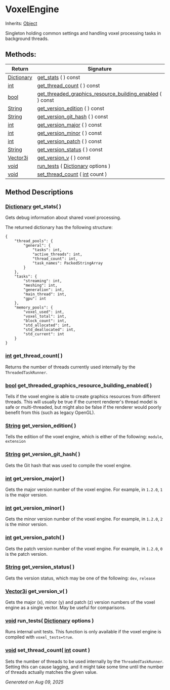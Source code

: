 # VoxelEngine

Inherits: [Object](https://docs.godotengine.org/en/stable/classes/class_object.html)

Singleton holding common settings and handling voxel processing tasks in background threads.

## Methods: 


Return                                                                              | Signature                                                                                                                 
----------------------------------------------------------------------------------- | --------------------------------------------------------------------------------------------------------------------------
[Dictionary](https://docs.godotengine.org/en/stable/classes/class_dictionary.html)  | [get_stats](#i_get_stats) ( ) const                                                                                       
[int](https://docs.godotengine.org/en/stable/classes/class_int.html)                | [get_thread_count](#i_get_thread_count) ( ) const                                                                         
[bool](https://docs.godotengine.org/en/stable/classes/class_bool.html)              | [get_threaded_graphics_resource_building_enabled](#i_get_threaded_graphics_resource_building_enabled) ( ) const           
[String](https://docs.godotengine.org/en/stable/classes/class_string.html)          | [get_version_edition](#i_get_version_edition) ( ) const                                                                   
[String](https://docs.godotengine.org/en/stable/classes/class_string.html)          | [get_version_git_hash](#i_get_version_git_hash) ( ) const                                                                 
[int](https://docs.godotengine.org/en/stable/classes/class_int.html)                | [get_version_major](#i_get_version_major) ( ) const                                                                       
[int](https://docs.godotengine.org/en/stable/classes/class_int.html)                | [get_version_minor](#i_get_version_minor) ( ) const                                                                       
[int](https://docs.godotengine.org/en/stable/classes/class_int.html)                | [get_version_patch](#i_get_version_patch) ( ) const                                                                       
[String](https://docs.godotengine.org/en/stable/classes/class_string.html)          | [get_version_status](#i_get_version_status) ( ) const                                                                     
[Vector3i](https://docs.godotengine.org/en/stable/classes/class_vector3i.html)      | [get_version_v](#i_get_version_v) ( ) const                                                                               
[void](#)                                                                           | [run_tests](#i_run_tests) ( [Dictionary](https://docs.godotengine.org/en/stable/classes/class_dictionary.html) options )  
[void](#)                                                                           | [set_thread_count](#i_set_thread_count) ( [int](https://docs.godotengine.org/en/stable/classes/class_int.html) count )    
<p></p>

## Method Descriptions

### [Dictionary](https://docs.godotengine.org/en/stable/classes/class_dictionary.html)<span id="i_get_stats"></span> **get_stats**( ) 

Gets debug information about shared voxel processing.

The returned dictionary has the following structure:

```
{
	"thread_pools": {
		"general": {
			"tasks": int,
			"active_threads": int,
			"thread_count": int,
			"task_names": PackedStringArray
		}
	},
	"tasks": {
		"streaming": int,
		"meshing": int,
		"generation": int,
		"main_thread": int,
		"gpu": int
	},
	"memory_pools": {
		"voxel_used": int,
		"voxel_total": int,
		"block_count": int,
		"std_allocated": int,
		"std_deallocated": int,
		"std_current": int
	}
}
```

### [int](https://docs.godotengine.org/en/stable/classes/class_int.html)<span id="i_get_thread_count"></span> **get_thread_count**( ) 

Returns the number of threads currently used internally by the `ThreadedTaskRunner`.

### [bool](https://docs.godotengine.org/en/stable/classes/class_bool.html)<span id="i_get_threaded_graphics_resource_building_enabled"></span> **get_threaded_graphics_resource_building_enabled**( ) 

Tells if the voxel engine is able to create graphics resources from different threads. This will usually be true if the current renderer's thread model is safe or multi-threaded, but might also be false if the renderer would poorly benefit from this (such as legacy OpenGL).

### [String](https://docs.godotengine.org/en/stable/classes/class_string.html)<span id="i_get_version_edition"></span> **get_version_edition**( ) 

Tells the edition of the voxel engine, which is either of the following: `module`, `extension`

### [String](https://docs.godotengine.org/en/stable/classes/class_string.html)<span id="i_get_version_git_hash"></span> **get_version_git_hash**( ) 

Gets the Git hash that was used to compile the voxel engine.

### [int](https://docs.godotengine.org/en/stable/classes/class_int.html)<span id="i_get_version_major"></span> **get_version_major**( ) 

Gets the major version number of the voxel engine. For example, in `1.2.0`, `1` is the major version.

### [int](https://docs.godotengine.org/en/stable/classes/class_int.html)<span id="i_get_version_minor"></span> **get_version_minor**( ) 

Gets the minor version number of the voxel engine. For example, in `1.2.0`, `2` is the minor version.

### [int](https://docs.godotengine.org/en/stable/classes/class_int.html)<span id="i_get_version_patch"></span> **get_version_patch**( ) 

Gets the patch version number of the voxel engine. For example, in `1.2.0`, `0` is the patch version.

### [String](https://docs.godotengine.org/en/stable/classes/class_string.html)<span id="i_get_version_status"></span> **get_version_status**( ) 

Gets the version status, which may be one of the following: `dev`, `release`

### [Vector3i](https://docs.godotengine.org/en/stable/classes/class_vector3i.html)<span id="i_get_version_v"></span> **get_version_v**( ) 

Gets the major (x), minor (y) and patch (z) version numbers of the voxel engine as a single vector. May be useful for comparisons.

### [void](#)<span id="i_run_tests"></span> **run_tests**( [Dictionary](https://docs.godotengine.org/en/stable/classes/class_dictionary.html) options ) 

Runs internal unit tests. This function is only available if the voxel engine is compiled with `voxel_tests=true`.

### [void](#)<span id="i_set_thread_count"></span> **set_thread_count**( [int](https://docs.godotengine.org/en/stable/classes/class_int.html) count ) 

Sets the number of threads to be used internally by the `ThreadedTaskRunner`. Setting this can cause lagging, and it might take some time until the number of threads actually matches the given value.

_Generated on Aug 09, 2025_
